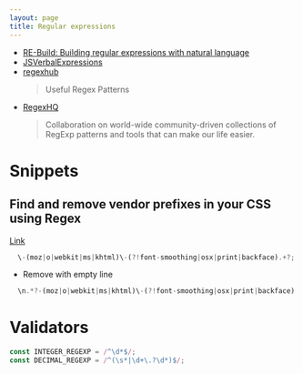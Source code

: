 ```yaml
---
layout: page
title: Regular expressions
---
```


- [RE-Build: Building regular expressions with natural language](https://github.com/MaxArt2501/re-build)
- [JSVerbalExpressions](https://github.com/VerbalExpressions/JSVerbalExpressions)
- [regexhub](https://projects.lukehaas.me/regexhub/)
  > Useful Regex Patterns
- [RegexHQ](https://github.com/regexhq)
  > Collaboration on world-wide community-driven collections of RegExp patterns and tools that can make our life easier.

# Snippets

## Find and remove vendor prefixes in your CSS using Regex

[Link](https://www.mikestreety.co.uk/blog/find-and-remove-vendor-prefixes-in-your-css-using-regex)

```js
  \-(moz|o|webkit|ms|khtml)\-(?!font-smoothing|osx|print|backface).+?;
```

- Remove with empty line

```js
  \n.*?-(moz|o|webkit|ms|khtml)\-(?!font-smoothing|osx|print|backface).+?;
```

# Validators

```js
const INTEGER_REGEXP = /^\d*$/;
const DECIMAL_REGEXP = /^(\s*|\d+\.?\d*)$/;
```
